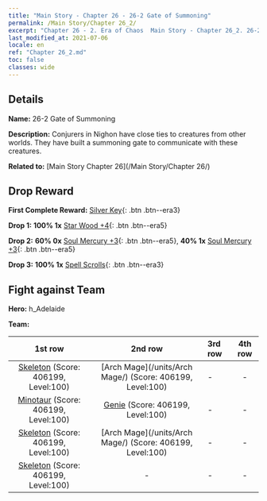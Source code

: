 ```yaml
---
title: "Main Story - Chapter 26 - 26-2 Gate of Summoning"
permalink: /Main Story/Chapter 26_2/
excerpt: "Chapter 26 - 2. Era of Chaos  Main Story - Chapter 26_2. 26-2 Gate of Summoning"
last_modified_at: 2021-07-06
locale: en
ref: "Chapter 26_2.md"
toc: false
classes: wide
---
```


## Details

 **Name:** 26-2 Gate of Summoning

 **Description:** Conjurers in Nighon have close ties to creatures from other worlds. They have built a summoning gate to communicate with these creatures.

 **Related to:** [Main Story Chapter 26](/Main Story/Chapter 26/)

## Drop Reward

 **First Complete Reward:** [Silver Key](/Items/con_693/){: .btn .btn--era3}

 **Drop 1:** **100% 1x** [Star Wood +4](/Items/mat_90/){: .btn .btn--era5}

 **Drop 2:** **60% 0x** [Soul Mercury +3](/Items/mat_84/){: .btn .btn--era5}, **40% 1x** [Soul Mercury +3](/Items/mat_84/){: .btn .btn--era5}

 **Drop 3:** **100% 1x** [Spell Scrolls](/Items/con_694/){: .btn .btn--era3}


## Fight against Team
 **Hero:** h_Adelaide

 **Team:**


  | 1st row | 2nd row | 3rd row | 4th row |
  |:----:|:----:|:----|:----:|
  | [Skeleton](/units/Skeleton/) (Score: 406199, Level:100)  | [Arch Mage](/units/Arch Mage/) (Score: 406199, Level:100)  | - | - |
  | [Minotaur](/units/Minotaur/) (Score: 406199, Level:100)  | [Genie](/units/Genie/) (Score: 406199, Level:100)  | - | - |
  | [Skeleton](/units/Skeleton/) (Score: 406199, Level:100)  | [Arch Mage](/units/Arch Mage/) (Score: 406199, Level:100)  | - | - |
  | [Skeleton](/units/Skeleton/) (Score: 406199, Level:100)  | - | - | - |


